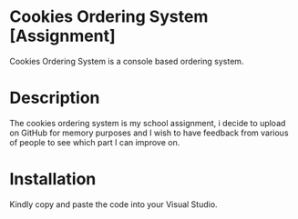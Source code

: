 # Cookies Ordering System [Assignment]
Cookies Ordering System is a console based ordering system.

# Description
The cookies ordering system is my school assignment, i decide to upload on GitHub for memory purposes and I wish to have feedback from various of people to see which part I can improve on.

# Installation
Kindly copy and paste the code into your Visual Studio.

